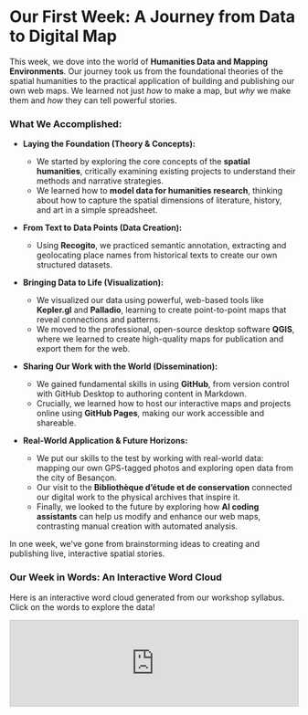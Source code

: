 # Our First Week: A Journey from Data to Digital Map

This week, we dove into the world of **Humanities Data and Mapping Environments**. Our journey took us from the foundational theories of the spatial humanities to the practical application of building and publishing our own web maps. We learned not just *how* to make a map, but *why* we make them and *how* they can tell powerful stories.

### What We Accomplished:

*   **Laying the Foundation (Theory & Concepts):**
    *   We started by exploring the core concepts of the **spatial humanities**, critically examining existing projects to understand their methods and narrative strategies.
    *   We learned how to **model data for humanities research**, thinking about how to capture the spatial dimensions of literature, history, and art in a simple spreadsheet.

*   **From Text to Data Points (Data Creation):**
    *   Using **Recogito**, we practiced semantic annotation, extracting and geolocating place names from historical texts to create our own structured datasets.

*   **Bringing Data to Life (Visualization):**
    *   We visualized our data using powerful, web-based tools like **Kepler.gl** and **Palladio**, learning to create point-to-point maps that reveal connections and patterns.
    *   We moved to the professional, open-source desktop software **QGIS**, where we learned to create high-quality maps for publication and export them for the web.

*   **Sharing Our Work with the World (Dissemination):**
    *   We gained fundamental skills in using **GitHub**, from version control with GitHub Desktop to authoring content in Markdown.
    *   Crucially, we learned how to host our interactive maps and projects online using **GitHub Pages**, making our work accessible and shareable.

*   **Real-World Application & Future Horizons:**
    *   We put our skills to the test by working with real-world data: mapping our own GPS-tagged photos and exploring open data from the city of Besançon.
    *   Our visit to the **Bibliothèque d’étude et de conservation** connected our digital work to the physical archives that inspire it.
    *   Finally, we looked to the future by exploring how **AI coding assistants** can help us modify and enhance our web maps, contrasting manual creation with automated analysis.

In one week, we've gone from brainstorming ideas to creating and publishing live, interactive spatial stories.

### Our Week in Words: An Interactive Word Cloud

Here is an interactive word cloud generated from our workshop syllabus. Click on the words to explore the data!

<iframe 
  src="https://voyant-tools.org/?corpus=ee53533cad42619aa2362cbca6c9b6d1&palette=Observable10&stopList=keywords-9155808726106eaa4db5c9f66af059e1&whiteList=&visible=125&view=Cirrus"
  style="width: 100%; border: 1px solid #ccc;">
</iframe>
